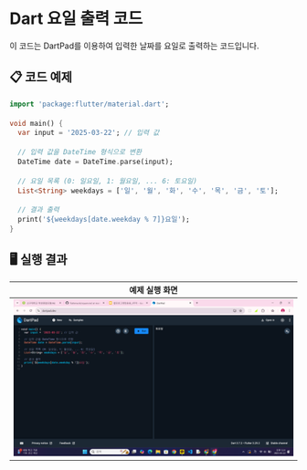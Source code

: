 # Dart 요일 출력 코드

이 코드는 DartPad를 이용하여 입력한 날짜를 요일로 출력하는 코드입니다.

## 📋 코드 예제
```dart
import 'package:flutter/material.dart';

void main() {
  var input = '2025-03-22'; // 입력 값

  // 입력 값을 DateTime 형식으로 변환
  DateTime date = DateTime.parse(input);

  // 요일 목록 (0: 일요일, 1: 월요일, ... 6: 토요일)
  List<String> weekdays = ['일', '월', '화', '수', '목', '금', '토'];

  // 결과 출력
  print('${weekdays[date.weekday % 7]}요일');
}


```

## 🖥️ 실행 결과
| 예제 실행 화면 |
|:---------------:|
| ![Hello World 화면](https://raw.githubusercontent.com/damuljang1547/flutterwork/main/img/Date.png) |


